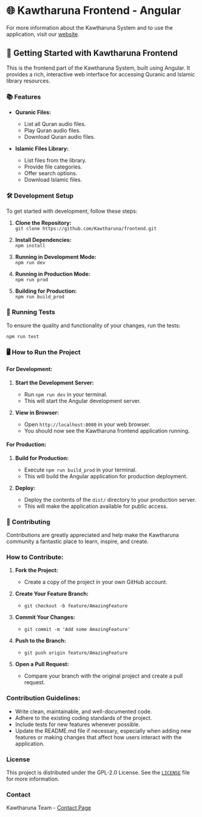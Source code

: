 # 🌐 Kawtharuna Frontend - Angular

For more information about the Kawtharuna System and to use the application, visit our [website](https://www.kawtharuna.com).

## 🚀 Getting Started with Kawtharuna Frontend

This is the frontend part of the Kawtharuna System, built using Angular. It provides a rich, interactive web interface for accessing Quranic and Islamic library resources.

### 📚 Features

- **Quranic Files:** 
  - List all Quran audio files.
  - Play Quran audio files.
  - Download Quran audio files.

- **Islamic Files Library:**
  - List files from the library.
  - Provide file categories.
  - Offer search options.
  - Download Islamic files.

### 🛠️ Development Setup

To get started with development, follow these steps:

1. **Clone the Repository:**  
   `git clone https://github.com/Kawtharuna/frontend.git`

2. **Install Dependencies:**  
   `npm install`

3. **Running in Development Mode:**  
   `npm run dev`

4. **Running in Production Mode:**  
   `npm run prod`

5. **Building for Production:**  
   `npm run build_prod`

### 🔧 Running Tests

To ensure the quality and functionality of your changes, run the tests:

```bash
npm run test
```

### 🖥️ How to Run the Project

#### For Development:

1. **Start the Development Server:**
   - Run `npm run dev` in your terminal.
   - This will start the Angular development server.

2. **View in Browser:**
   - Open `http://localhost:8080` in your web browser.
   - You should now see the Kawtharuna frontend application running.

#### For Production:

1. **Build for Production:**
   - Execute `npm run build_prod` in your terminal.
   - This will build the Angular application for production deployment.

2. **Deploy:**
   - Deploy the contents of the `dist/` directory to your production server.
   - This will make the application available for public access.

### 📝 Contributing

Contributions are greatly appreciated and help make the Kawtharuna community a fantastic place to learn, inspire, and create.

### How to Contribute:

1. **Fork the Project:**
   - Create a copy of the project in your own GitHub account.

2. **Create Your Feature Branch:**
   - `git checkout -b feature/AmazingFeature`

3. **Commit Your Changes:**
   - `git commit -m 'Add some AmazingFeature'`

4. **Push to the Branch:**
   - `git push origin feature/AmazingFeature`

5. **Open a Pull Request:**
   - Compare your branch with the original project and create a pull request.

### Contribution Guidelines:

- Write clean, maintainable, and well-documented code.
- Adhere to the existing coding standards of the project.
- Include tests for new features whenever possible.
- Update the README.md file if necessary, especially when adding new features or making changes that affect how users interact with the application.

### License

This project is distributed under the GPL-2.0 License. See the [`LICENSE`](../LICENSE) file for more information.

### Contact

Kawtharuna Team - [Contact Page](https://www.kawtharuna.com/contact)
